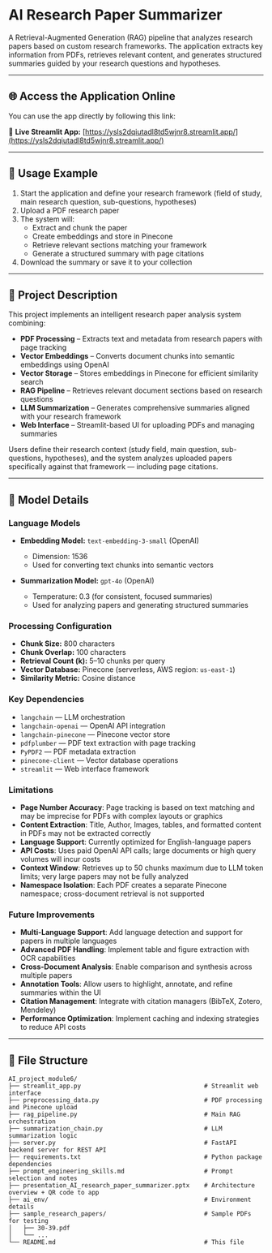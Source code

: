 # AI Research Paper Summarizer

A Retrieval-Augmented Generation (RAG) pipeline that analyzes research papers based on custom research frameworks. The application extracts key information from PDFs, retrieves relevant content, and generates structured summaries guided by your research questions and hypotheses.

---

## 🌐 Access the Application Online

You can use the app directly by following this link:

🔗 **Live Streamlit App:** [https://ysls2dqiutadl8td5wjnr8.streamlit.app/](https://ysls2dqiutadl8td5wjnr8.streamlit.app/)

---

## 🚀 Usage Example

1. Start the application and define your research framework (field of study, main research question, sub-questions, hypotheses)
2. Upload a PDF research paper
3. The system will:
   - Extract and chunk the paper  
   - Create embeddings and store in Pinecone  
   - Retrieve relevant sections matching your framework  
   - Generate a structured summary with page citations  
4. Download the summary or save it to your collection

---

## 🧠 Project Description

This project implements an intelligent research paper analysis system combining:

- **PDF Processing** – Extracts text and metadata from research papers with page tracking  
- **Vector Embeddings** – Converts document chunks into semantic embeddings using OpenAI  
- **Vector Storage** – Stores embeddings in Pinecone for efficient similarity search  
- **RAG Pipeline** – Retrieves relevant document sections based on research questions  
- **LLM Summarization** – Generates comprehensive summaries aligned with your research framework  
- **Web Interface** – Streamlit-based UI for uploading PDFs and managing summaries  

Users define their research context (study field, main question, sub-questions, hypotheses), and the system analyzes uploaded papers specifically against that framework — including page citations.

---

## 🧩 Model Details

### Language Models

- **Embedding Model:** `text-embedding-3-small` (OpenAI)  
  - Dimension: 1536  
  - Used for converting text chunks into semantic vectors  

- **Summarization Model:** `gpt-4o` (OpenAI)  
  - Temperature: 0.3 (for consistent, focused summaries)  
  - Used for analyzing papers and generating structured summaries  

### Processing Configuration

- **Chunk Size:** 800 characters  
- **Chunk Overlap:** 100 characters  
- **Retrieval Count (k):** 5–10 chunks per query  
- **Vector Database:** Pinecone (serverless, AWS region: `us-east-1`)  
- **Similarity Metric:** Cosine distance  

### Key Dependencies

- `langchain` — LLM orchestration  
- `langchain-openai` — OpenAI API integration  
- `langchain-pinecone` — Pinecone vector store  
- `pdfplumber` — PDF text extraction with page tracking  
- `PyPDF2` — PDF metadata extraction  
- `pinecone-client` — Vector database operations  
- `streamlit` — Web interface framework

### Limitations

- **Page Number Accuracy**: Page tracking is based on text matching and may be imprecise for PDFs with complex layouts or graphics
- **Content Extraction**: Title, Author, Images, tables, and formatted content in PDFs may not be extracted correctly
- **Language Support**: Currently optimized for English-language papers
- **API Costs**: Uses paid OpenAI API calls; large documents or high query volumes will incur costs
- **Context Window**: Retrieves up to 50 chunks maximum due to LLM token limits; very large papers may not be fully analyzed
- **Namespace Isolation**: Each PDF creates a separate Pinecone namespace; cross-document retrieval is not supported

### Future Improvements

- **Multi-Language Support**: Add language detection and support for papers in multiple languages
- **Advanced PDF Handling**: Implement table and figure extraction with OCR capabilities
- **Cross-Document Analysis**: Enable comparison and synthesis across multiple papers
- **Annotation Tools**: Allow users to highlight, annotate, and refine summaries within the UI
- **Citation Management**: Integrate with citation managers (BibTeX, Zotero, Mendeley)
- **Performance Optimization**: Implement caching and indexing strategies to reduce API costs

---

## 📁 File Structure

```plaintext
AI_project_module6/
├── streamlit_app.py                                  # Streamlit web interface
├── preprocessing_data.py                             # PDF processing and Pinecone upload
├── rag_pipeline.py                                   # Main RAG orchestration
├── summarization_chain.py                            # LLM summarization logic
├── server.py                                         # FastAPI backend server for REST API
├── requirements.txt                                  # Python package dependencies
├── prompt_engineering_skills.md                      # Prompt selection and notes
├── presentation_AI_research_paper_summarizer.pptx    # Architecture overview + QR code to app
├── ai_env/                                           # Environment details
├── sample_research_papers/                           # Sample PDFs for testing
│   ├── 30-39.pdf
│   └── ...
└── README.md                                         # This file
